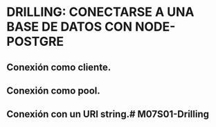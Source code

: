 # DRILLING: CONECTARSE A UNA BASE DE DATOS CON NODE-POSTGRE
## Conexión como cliente.
## Conexión como pool.
## Conexión con un URI string.#   M 0 7 S 0 1 - D r i l l i n g  
 
